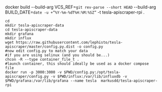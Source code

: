 docker build --build-arg VCS_REF=`git rev-parse --short HEAD` --build-arg BUILD_DATE=`date -u +”%Y-%m-%dT%H:%M:%SZ”` -t tesla-apiscraper-rpi .

```
cd
mkdir tesla-apiscraper-data
cd tesla-apiscraper-data
mkdir grafana
mkdir influx
wget https://raw.githubusercontent.com/lephisto/tesla-apiscraper/master/config.py.dist -o config.py
#now edit config.py to match your data
#if you are using selinux (and you should be...)
chcon -R --type container_file_t .
#launch container, this should ideally be used as a docker compose file
docker run -p 3000:3000 -v $PWD/config.py:/opt/tesla-apiscraper/config.py -v $PWD/influx:/var/lib/influxdb -v $PWD/grafana:/var/lib/grafana --name tesla  markusdd/tesla-apiscraper-rpi
```
